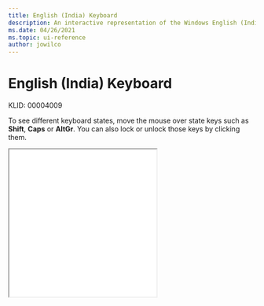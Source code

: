 ```yaml
---
title: English (India) Keyboard
description: An interactive representation of the Windows English (India) keyboard. To see different keyboard states, click or move the mouse over the state keys.
ms.date: 04/26/2021
ms.topic: ui-reference
author: jowilco
---
```


# English (India) Keyboard

KLID: 00004009

To see different keyboard states, move the mouse over state keys such as **Shift**, **Caps** or **AltGr**. You can also lock or unlock those keys by clicking them.

<iframe src="kbdinen.html" height="300"></iframe>
